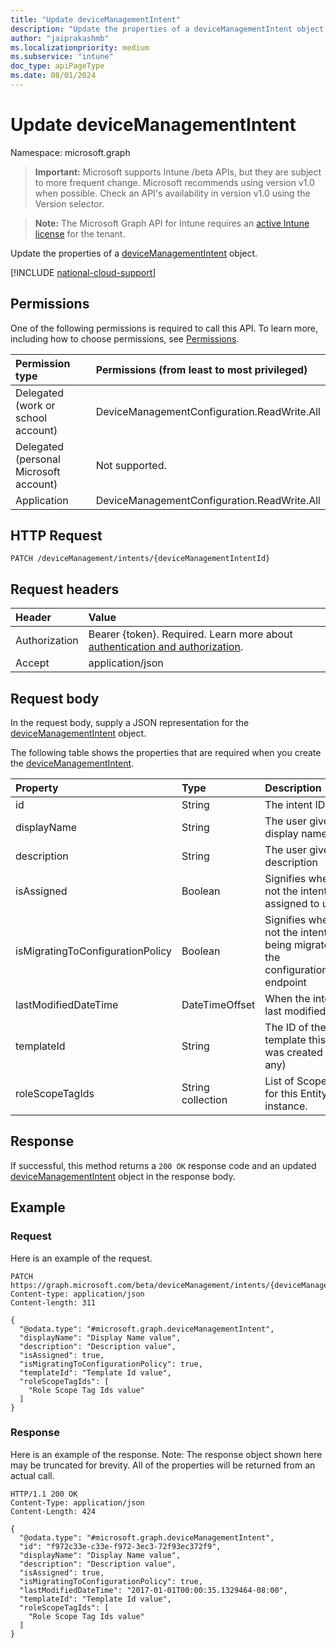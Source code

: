 ```yaml
---
title: "Update deviceManagementIntent"
description: "Update the properties of a deviceManagementIntent object."
author: "jaiprakashmb"
ms.localizationpriority: medium
ms.subservice: "intune"
doc_type: apiPageType
ms.date: 08/01/2024
---
```


# Update deviceManagementIntent

Namespace: microsoft.graph

> **Important:** Microsoft supports Intune /beta APIs, but they are subject to more frequent change. Microsoft recommends using version v1.0 when possible. Check an API's availability in version v1.0 using the Version selector.

> **Note:** The Microsoft Graph API for Intune requires an [active Intune license](https://go.microsoft.com/fwlink/?linkid=839381) for the tenant.

Update the properties of a [deviceManagementIntent](../resources/intune-deviceintent-devicemanagementintent.md) object.

[!INCLUDE [national-cloud-support](../../includes/all-clouds.md)]

## Permissions
One of the following permissions is required to call this API. To learn more, including how to choose permissions, see [Permissions](/graph/permissions-reference).

|Permission type|Permissions (from least to most privileged)|
|:---|:---|
|Delegated (work or school account)|DeviceManagementConfiguration.ReadWrite.All|
|Delegated (personal Microsoft account)|Not supported.|
|Application|DeviceManagementConfiguration.ReadWrite.All|

## HTTP Request
<!-- {
  "blockType": "ignored"
}
-->
``` http
PATCH /deviceManagement/intents/{deviceManagementIntentId}
```

## Request headers
|Header|Value|
|:---|:---|
|Authorization|Bearer {token}. Required. Learn more about [authentication and authorization](/graph/auth/auth-concepts).|
|Accept|application/json|

## Request body
In the request body, supply a JSON representation for the [deviceManagementIntent](../resources/intune-deviceintent-devicemanagementintent.md) object.

The following table shows the properties that are required when you create the [deviceManagementIntent](../resources/intune-deviceintent-devicemanagementintent.md).

|Property|Type|Description|
|:---|:---|:---|
|id|String|The intent ID|
|displayName|String|The user given display name|
|description|String|The user given description|
|isAssigned|Boolean|Signifies whether or not the intent is assigned to users|
|isMigratingToConfigurationPolicy|Boolean|Signifies whether or not the intent is being migrated to the configurationPolicies endpoint|
|lastModifiedDateTime|DateTimeOffset|When the intent was last modified|
|templateId|String|The ID of the template this intent was created from (if any)|
|roleScopeTagIds|String collection|List of Scope Tags for this Entity instance.|



## Response
If successful, this method returns a `200 OK` response code and an updated [deviceManagementIntent](../resources/intune-deviceintent-devicemanagementintent.md) object in the response body.

## Example

### Request
Here is an example of the request.
``` http
PATCH https://graph.microsoft.com/beta/deviceManagement/intents/{deviceManagementIntentId}
Content-type: application/json
Content-length: 311

{
  "@odata.type": "#microsoft.graph.deviceManagementIntent",
  "displayName": "Display Name value",
  "description": "Description value",
  "isAssigned": true,
  "isMigratingToConfigurationPolicy": true,
  "templateId": "Template Id value",
  "roleScopeTagIds": [
    "Role Scope Tag Ids value"
  ]
}
```

### Response
Here is an example of the response. Note: The response object shown here may be truncated for brevity. All of the properties will be returned from an actual call.
``` http
HTTP/1.1 200 OK
Content-Type: application/json
Content-Length: 424

{
  "@odata.type": "#microsoft.graph.deviceManagementIntent",
  "id": "f972c33e-c33e-f972-3ec3-72f93ec372f9",
  "displayName": "Display Name value",
  "description": "Description value",
  "isAssigned": true,
  "isMigratingToConfigurationPolicy": true,
  "lastModifiedDateTime": "2017-01-01T00:00:35.1329464-08:00",
  "templateId": "Template Id value",
  "roleScopeTagIds": [
    "Role Scope Tag Ids value"
  ]
}
```